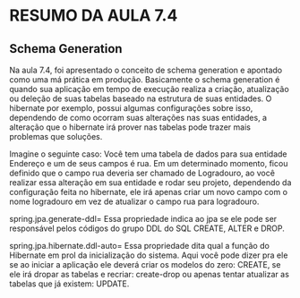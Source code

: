 # RESUMO DA AULA 7.4

## Schema Generation

Na aula 7.4, foi apresentado o conceito de schema generation e apontado como uma má prática em produção.
Basicamente o schema generation é quando sua aplicação em tempo de execução realiza a criação, atualização ou deleção
de suas tabelas baseado na estrutura de suas entidades. O hibernate por exemplo, possui algumas configurações sobre
isso, dependendo de como ocorram suas alterações nas suas entidades, a alteração que o hibernate irá prover nas tabelas
pode trazer mais problemas que soluções.

Imagine o seguinte caso: Você tem uma tabela de dados para sua entidade Endereço e um de seus campos é rua.
Em um determinado momento, ficou definido que o campo rua deveria ser chamado de Logradouro, ao você realizar essa
alteração em sua entidade e rodar seu projeto, dependendo da configuração feita no hibernate, ele irá apenas criar
um novo campo com o nome logradouro em vez de atualizar o campo rua para logradouro.


spring.jpa.generate-ddl= Essa propriedade indica ao jpa se ele pode ser responsável pelos códigos do grupo DDL do SQL
CREATE, ALTER e DROP.

spring.jpa.hibernate.ddl-auto= Essa propriedade dita qual a função do Hibernate em prol da inicialização do sistema.
Aqui você pode dizer pra ele se ao iniciar a aplicação ele deverá criar os modelos do zero: CREATE, se ele irá
dropar as tabelas e recriar: create-drop ou apenas tentar atualizar as tabelas que já existem: UPDATE.
